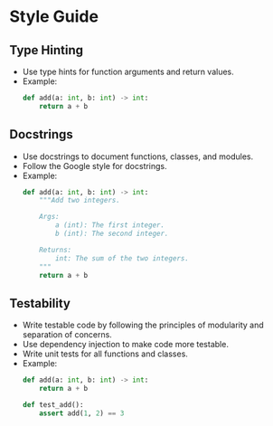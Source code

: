 # Style Guide

## Type Hinting
- Use type hints for function arguments and return values.
- Example:
  ```python
  def add(a: int, b: int) -> int:
      return a + b
  ```

## Docstrings
- Use docstrings to document functions, classes, and modules.
- Follow the Google style for docstrings.
- Example:
  ```python
  def add(a: int, b: int) -> int:
      """Add two integers.

      Args:
          a (int): The first integer.
          b (int): The second integer.

      Returns:
          int: The sum of the two integers.
      """
      return a + b
  ```

## Testability
- Write testable code by following the principles of modularity and separation of concerns.
- Use dependency injection to make code more testable.
- Write unit tests for all functions and classes.
- Example:
  ```python
  def add(a: int, b: int) -> int:
      return a + b

  def test_add():
      assert add(1, 2) == 3
  ```
